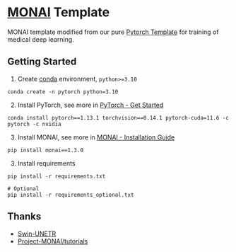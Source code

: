 # [MONAI](https://docs.monai.io/) Template

MONAI template modified from our pure [Pytorch Template](../pytorch) for training of medical deep learning.

## Getting Started

1. Create [conda](https://docs.conda.io/) environment, `python>=3.10`

```shell
conda create -n pytorch python=3.10
```

2. Install PyTorch, see more in [PyTorch - Get Started](https://pytorch.org/get-started/)
```shell
conda install pytorch==1.13.1 torchvision==0.14.1 pytorch-cuda=11.6 -c pytorch -c nvidia
```

3. Install MONAI, see more in [MONAI - Installation Guide](https://docs.monai.io/en/stable/installation.html)
```shell
pip install monai==1.3.0
```

3. Install requirements
```shell
pip install -r requirements.txt

# Optional
pip install -r requirements_optional.txt
```

## Thanks
+ [Swin-UNETR](https://github.com/Project-MONAI/research-contributions/tree/main/SwinUNETR/BTCV)
+ [Project-MONAI/tutorials](https://github.com/Project-MONAI/tutorials)